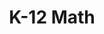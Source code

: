 ---
title: K-12 Math

components:
- component_name: hero
  supertitle: K-12 Math
  title: Making math approachable
  description: Skills, application, and conceptual questions combine to build authentic and lasting understanding of math concepts for all types of learners.
  hero_img: "hero/k-12-math-hero.svg"
---
